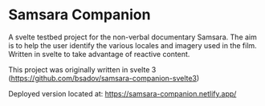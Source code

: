 # Samsara Companion

A svelte testbed project for the non-verbal documentary Samsara.
The aim is to help the user identify the various locales and imagery used in the film. Written in svelte to take advantage of reactive content.

This project was originally written in svelte 3 (https://github.com/bsadov/samsara-companion-svelte3)

Deployed version located at: https://samsara-companion.netlify.app/
